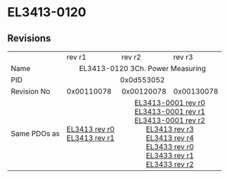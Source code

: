# EL3413-0120

## Revisions
<table>
<tr>
<td></td>
<td>rev r1</td>
<td>rev r2</td>
<td>rev r3</td>
</tr>
<tr>
<td>Name</td>
<td colspan=3 align="center">EL3413-0120 3Ch. Power Measuring</td>
</tr>
<tr>
<td>PID</td>
<td colspan=3 align="center">0x0d553052</td>
</tr>
<tr>
<td>Revision No</td>
<td>0x00110078</td>
<td>0x00120078</td>
<td>0x00130078</td>
</tr>
<tr>
<td>Same PDOs as</td>
<td><a href="EL3413.md">EL3413 rev r0</a><br/><a href="EL3413.md">EL3413 rev r1</a></td>
<td colspan=2 align="center"><a href="EL3413-0001.md">EL3413-0001 rev r0</a><br/><a href="EL3413-0001.md">EL3413-0001 rev r1</a><br/><a href="EL3413-0001.md">EL3413-0001 rev r2</a><br/><a href="EL3413.md">EL3413 rev r3</a><br/><a href="EL3413.md">EL3413 rev r4</a><br/><a href="EL3433.md">EL3433 rev r0</a><br/><a href="EL3433.md">EL3433 rev r1</a><br/><a href="EL3433.md">EL3433 rev r2</a></td>
</tr>
</table>
